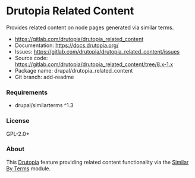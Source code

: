 <!-- writeme -->
Drutopia Related Content
========================

Provides related content on node pages generated via similar terms.

 * https://gitlab.com/drutopia/drutopia_related_content
 * Documentation: https://docs.drutopia.org/
 * Issues: https://gitlab.com/drutopia/drutopia_related_content/issues
 * Source code: https://gitlab.com/drutopia/drutopia_related_content/tree/8.x-1.x
 * Package name: drupal/drutopia_related_content
 * Git branch: add-readme


### Requirements

 * drupal/similarterms ^1.3


### License

GPL-2.0+

<!-- endwriteme -->

### About

This [Drutopia](https://drutopia.org/) feature providing related content functionality via the [Similar By Terms](https://www.drupal.org/project/similarterms) module.

